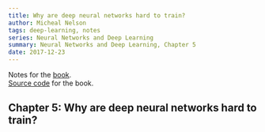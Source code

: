 ```yaml
---
title: Why are deep neural networks hard to train?
author: Micheal Nelson
tags: deep-learning, notes
series: Neural Networks and Deep Learning
summary: Neural Networks and Deep Learning, Chapter 5
date: 2017-12-23
---
```

Notes for the [book](http://neuralnetworksanddeeplearning.com/index.html).   
[Source code](https://github.com/mnielsen/neural-networks-and-deep-learning) for the book.


## Chapter 5: Why are deep neural networks hard to train?


